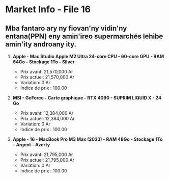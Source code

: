 # Market Info - File 16

## Mba fantaro ary ny fiovan'ny vidin'ny entana(PPN) eny amin'ireo supermarchés lehibe amin'ity androany ity.

1. **Apple - Mac Studio Apple M2 Ultra 24-core CPU - 60-core GPU - RAM 64Go - Stockage 1To - Silver**
   - Prix avant: 21,570,000 Ar
   - Prix actuel: 21,570,000 Ar
   - Variation: 0 Ar
   - Indice de prix : 100.00

2. **MSI - GeForce - Carte graphique - RTX 4090 - SUPRIM LIQUID X - 24 Go**
   - Prix avant: 12,384,000 Ar
   - Prix actuel: 12,384,000 Ar
   - Variation: 0 Ar
   - Indice de prix : 100.00

3. **Apple - 16 - MacBook Pro M3 Max (2023) - RAM 48Go - Stockage 1To - Argent - Azerty**
   - Prix avant: 21,795,000 Ar
   - Prix actuel: 21,795,000 Ar
   - Variation: 0 Ar
   - Indice de prix : 100.00

